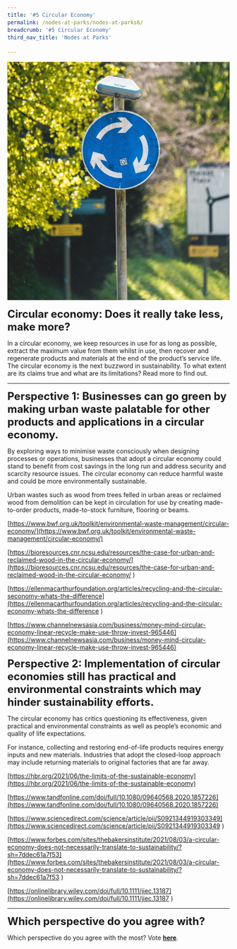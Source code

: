 ```yaml
---
title: '#5 Circular Economy'
permalink: /nodes-at-parks/nodes-at-parks6/
breadcrumb: '#5 Circular Economy'
third_nav_title: 'Nodes at Parks'

---
```


![](../images/nodes-at-parks-10-min.jpg)



**<font size="5">Circular economy: Does it really take less, make more?</font>**

In a circular economy, we keep resources in use for as long as possible, extract the maximum value from them whilst in use, then recover and regenerate products and materials at the end of the product’s service life. The circular economy is the next buzzword in sustainability. To what extent are its claims true and what are its limitations? Read more to find out.



<HR>

**<FONT SIZE="5">Perspective 1: Businesses can go green by making urban waste palatable for other products and applications in a circular economy.</FONT>** 

By exploring ways to minimise waste consciously when designing processes or operations, businesses that adopt a circular economy could stand to benefit from cost savings in the long run and address security and scarcity resource issues. The circular economy can reduce harmful waste and could be more environmentally sustainable. 

Urban wastes such as wood from trees felled in urban areas or reclaimed wood from demolition can be kept in circulation for use by creating made-to-order products, made-to-stock furniture, flooring or beams. 

[https://www.bwf.org.uk/toolkit/environmental-waste-management/circular-economy/](https://www.bwf.org.uk/toolkit/environmental-waste-management/circular-economy/)

[https://bioresources.cnr.ncsu.edu/resources/the-case-for-urban-and-reclaimed-wood-in-the-circular-economy/](https://bioresources.cnr.ncsu.edu/resources/the-case-for-urban-and-reclaimed-wood-in-the-circular-economy/ ) 

[https://ellenmacarthurfoundation.org/articles/recycling-and-the-circular-seconomy-whats-the-difference](https://ellenmacarthurfoundation.org/articles/recycling-and-the-circular-economy-whats-the-difference ) 

[https://www.channelnewsasia.com/business/money-mind-circular-economy-linear-recycle-make-use-throw-invest-965446](https://www.channelnewsasia.com/business/money-mind-circular-economy-linear-recycle-make-use-throw-invest-965446)



**<FONT SIZE="5">Perspective 2: Implementation of circular economies still has practical and environmental constraints which may hinder sustainability efforts.</FONT>** 

The circular economy has critics questioning its effectiveness, given practical and environmental constraints as well as people’s economic and quality of life expectations. 

For instance, collecting and restoring end-of-life products requires energy inputs and new materials. Industries that adopt the closed-loop approach may include returning materials to original factories that are far away.

[https://hbr.org/2021/06/the-limits-of-the-sustainable-economy](https://hbr.org/2021/06/the-limits-of-the-sustainable-economy)

[https://www.tandfonline.com/doi/full/10.1080/09640568.2020.1857226](https://www.tandfonline.com/doi/full/10.1080/09640568.2020.1857226)

[https://www.sciencedirect.com/science/article/pii/S0921344919303349](https://www.sciencedirect.com/science/article/pii/S0921344919303349 ) 

[https://www.forbes.com/sites/thebakersinstitute/2021/08/03/a-circular-economy-does-not-necessarily-translate-to-sustainability/?sh=7ddec61a7f53](https://www.forbes.com/sites/thebakersinstitute/2021/08/03/a-circular-economy-does-not-necessarily-translate-to-sustainability/?sh=7ddec61a7f53 ) 

[https://onlinelibrary.wiley.com/doi/full/10.1111/jiec.13187](https://onlinelibrary.wiley.com/doi/full/10.1111/jiec.13187 ) 



<HR>

**<FONT SIZE ="5">Which perspective do you agree with?</FONT>**

Which perspective do you agree with the most? Vote [**here**](https://forms.gle/eQi7M8EFgeqvKTt18).


